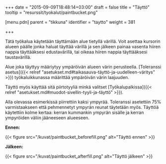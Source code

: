 +++
date = "2015-09-09T18:48:14+03:00"
draft = false
title = "Täyttö"
tooltip = "resurssit/tyokalut/paintbucket.png"

[menu.pdn]
	parent = "tikkuna"
	identifier = "taytto"
	weight = 381

+++

Tätä työkalua käytetään täyttämään alue tietyllä värillä. Voit asettaa kursorin alueen päälle jonka haluat täyttää värillä ja sen jälkeen painaa vasenta hiiren nappia täyttääksesi 
edustavärillä, tai oikeaa hiiren nappia täyttääksesi taustavärillä.

Alue joka täyttyy määriytyy ympäröivän alueen värin perusteella. [Toleranssi asetus]({{< relref "asetukset.md#taikasauva-täyttö-ja-uudelleen-väritys" >}}) työkaluikkunassa määrittää ympäröivän värin laajuuden.

Täyttö myös käyttää sitä piirtotyyliä minkä valitset [Työkalupalkissa]({{< relref "asetukset.md#muodot-sivellin-tyyli-ja-täyttö" >}}).

Alla olevassa esimerkissä piirrettiin kaksi ympyrää. Toleranssi asetettiin 75% varmistaakseen että pehmennetyt ympyrän reunat täytetään myös. Täyttöä käytettiin kolme kertaa: 
kerran kummankin ympyrän sisälle ja kerran ympyröiden väliin jääneeseen alueeseen.

**Ennen:**

{{< figure src="/kuvat/paintbucket_beforefill.png" alt="Täyttö ennen" >}}

**Jälkeen:**

{{< figure src="/kuvat/paintbucket_afterfill.png" alt="Täyttö jälkeen" >}}
